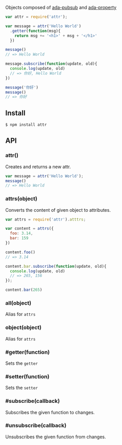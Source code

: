 Objects composed of [ada-pubsub](http://github.com/adaio/pubsub) and [ada-property](http://github.com/adaio/property)

```js
var attr = require('attr');

var message = attr('Hello World')
  .getter(function(msg){
    return msg += '<h1>' + msg + '</h1>'
  })

message()
// => Hello World

message.subscribe(function(update, old){
  console.log(update, old)
  // => 你好, Hello World
})

message('你好')
message()
// => 你好
```

## Install

```bash
$ npm install attr
```

## API

### attr()

Creates and returns a new attr.

```js
var message = attr('Hello World');
message()
// => Hello World
```

### attrs(object)

Converts the content of given object to attributes.

```js
var attrs = require('attr').atttrs;

var content = attrs({
  foo: 3.14,
  bar: 159
})

content.foo()
// => 3.14

content.bar.subscribe(function(update, old){
  console.log(update, old)
  // => 265, 156
});

content.bar(265)
```

### all(object)

Alias for `attrs`

### object(object)

Alias for `attrs`

### #getter(function)

Sets the `getter`

### #setter(function)

Sets the `setter`

### #subscribe(callback)

Subscribes the given function to changes.

### #unsubscribe(callback)

Unsubscribes the given function from changes.

